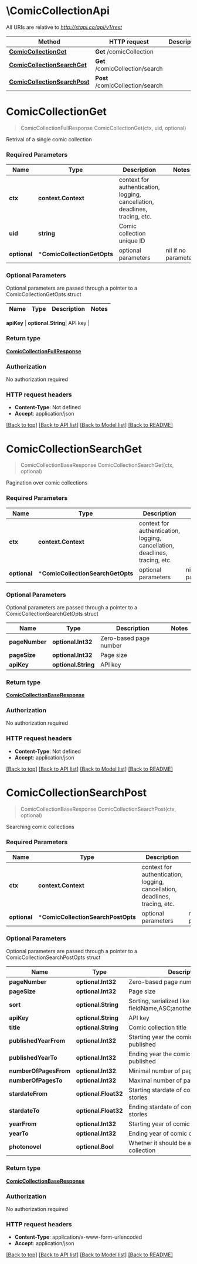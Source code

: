 # \ComicCollectionApi

All URIs are relative to *http://stapi.co/api/v1/rest*

Method | HTTP request | Description
------------- | ------------- | -------------
[**ComicCollectionGet**](ComicCollectionApi.md#ComicCollectionGet) | **Get** /comicCollection | 
[**ComicCollectionSearchGet**](ComicCollectionApi.md#ComicCollectionSearchGet) | **Get** /comicCollection/search | 
[**ComicCollectionSearchPost**](ComicCollectionApi.md#ComicCollectionSearchPost) | **Post** /comicCollection/search | 


# **ComicCollectionGet**
> ComicCollectionFullResponse ComicCollectionGet(ctx, uid, optional)


Retrival of a single comic collection

### Required Parameters

Name | Type | Description  | Notes
------------- | ------------- | ------------- | -------------
 **ctx** | **context.Context** | context for authentication, logging, cancellation, deadlines, tracing, etc.
  **uid** | **string**| Comic collection unique ID | 
 **optional** | ***ComicCollectionGetOpts** | optional parameters | nil if no parameters

### Optional Parameters
Optional parameters are passed through a pointer to a ComicCollectionGetOpts struct

Name | Type | Description  | Notes
------------- | ------------- | ------------- | -------------

 **apiKey** | **optional.String**| API key | 

### Return type

[**ComicCollectionFullResponse**](ComicCollectionFullResponse.md)

### Authorization

No authorization required

### HTTP request headers

 - **Content-Type**: Not defined
 - **Accept**: application/json

[[Back to top]](#) [[Back to API list]](../README.md#documentation-for-api-endpoints) [[Back to Model list]](../README.md#documentation-for-models) [[Back to README]](../README.md)

# **ComicCollectionSearchGet**
> ComicCollectionBaseResponse ComicCollectionSearchGet(ctx, optional)


Pagination over comic collections

### Required Parameters

Name | Type | Description  | Notes
------------- | ------------- | ------------- | -------------
 **ctx** | **context.Context** | context for authentication, logging, cancellation, deadlines, tracing, etc.
 **optional** | ***ComicCollectionSearchGetOpts** | optional parameters | nil if no parameters

### Optional Parameters
Optional parameters are passed through a pointer to a ComicCollectionSearchGetOpts struct

Name | Type | Description  | Notes
------------- | ------------- | ------------- | -------------
 **pageNumber** | **optional.Int32**| Zero-based page number | 
 **pageSize** | **optional.Int32**| Page size | 
 **apiKey** | **optional.String**| API key | 

### Return type

[**ComicCollectionBaseResponse**](ComicCollectionBaseResponse.md)

### Authorization

No authorization required

### HTTP request headers

 - **Content-Type**: Not defined
 - **Accept**: application/json

[[Back to top]](#) [[Back to API list]](../README.md#documentation-for-api-endpoints) [[Back to Model list]](../README.md#documentation-for-models) [[Back to README]](../README.md)

# **ComicCollectionSearchPost**
> ComicCollectionBaseResponse ComicCollectionSearchPost(ctx, optional)


Searching comic collections

### Required Parameters

Name | Type | Description  | Notes
------------- | ------------- | ------------- | -------------
 **ctx** | **context.Context** | context for authentication, logging, cancellation, deadlines, tracing, etc.
 **optional** | ***ComicCollectionSearchPostOpts** | optional parameters | nil if no parameters

### Optional Parameters
Optional parameters are passed through a pointer to a ComicCollectionSearchPostOpts struct

Name | Type | Description  | Notes
------------- | ------------- | ------------- | -------------
 **pageNumber** | **optional.Int32**| Zero-based page number | 
 **pageSize** | **optional.Int32**| Page size | 
 **sort** | **optional.String**| Sorting, serialized like this: fieldName,ASC;anotherFieldName,DESC | 
 **apiKey** | **optional.String**| API key | 
 **title** | **optional.String**| Comic collection title | 
 **publishedYearFrom** | **optional.Int32**| Starting year the comic collection was published | 
 **publishedYearTo** | **optional.Int32**| Ending year the comic collection was published | 
 **numberOfPagesFrom** | **optional.Int32**| Minimal number of pages | 
 **numberOfPagesTo** | **optional.Int32**| Maximal number of pages | 
 **stardateFrom** | **optional.Float32**| Starting stardate of comic collection stories | 
 **stardateTo** | **optional.Float32**| Ending stardate of comic collections stories | 
 **yearFrom** | **optional.Int32**| Starting year of comic collection stories | 
 **yearTo** | **optional.Int32**| Ending year of comic collections stories | 
 **photonovel** | **optional.Bool**| Whether it should be an photonovel collection | 

### Return type

[**ComicCollectionBaseResponse**](ComicCollectionBaseResponse.md)

### Authorization

No authorization required

### HTTP request headers

 - **Content-Type**: application/x-www-form-urlencoded
 - **Accept**: application/json

[[Back to top]](#) [[Back to API list]](../README.md#documentation-for-api-endpoints) [[Back to Model list]](../README.md#documentation-for-models) [[Back to README]](../README.md)


